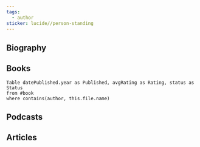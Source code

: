 ```yaml
---
tags:
  - author
sticker: lucide//person-standing
---
```


## Biography



## Books

```dataview
Table datePublished.year as Published, avgRating as Rating, status as Status
from #book 
where contains(author, this.file.name)
```

## Podcasts

## Articles
